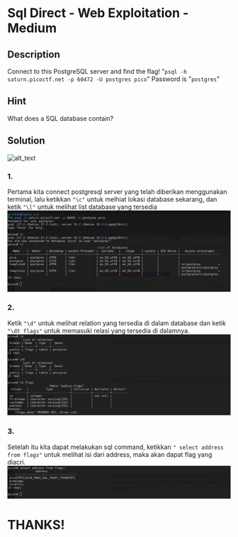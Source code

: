 # Sql Direct - Web Exploitation - Medium

## Description
Connect to this PostgreSQL server and find the flag! "`psql -h saturn.picoctf.net -p 60472 -U postgres pico`" Password is "`postgres`"  

## Hint
What does a SQL database contain?  

## Solution  
![alt_text](?raw=true)

### 1.
Pertama kita connect postgresql server yang telah diberikan menggunakan terminal, lalu ketikkan `"\c"` untuk melhiat lokasi database sekarang, dan ketik `"\l"` untuk melihat list database yang tersedia  
![alt_text](https://github.com/fauznazz-afk/ctf-writeup/blob/main/Documentation/SQL_Direct/Screenshot%20From%202025-02-12%2022-43-10.png?raw=true)

### 2.
Ketik `"\d"` untuk melihat relation yang tersedia di dalam database dan ketik `"\dt flags"` untuk memasuki relasi yang tersedia di dalamnya.  
![alt_text](https://github.com/fauznazz-afk/ctf-writeup/blob/main/Documentation/SQL_Direct/Screenshot%20From%202025-02-12%2022-45-59.png?raw=true)  

### 3.  
Setelah itu kita dapat melakukan sql command, ketikkan `" select address from flags"` untuk melihat isi dari address, maka akan dapat flag yang diacri.  
![alt_text](https://github.com/fauznazz-afk/ctf-writeup/blob/main/Documentation/SQL_Direct/Screenshot%20From%202025-02-12%2022-46-20.png?raw=true)

# THANKS!

